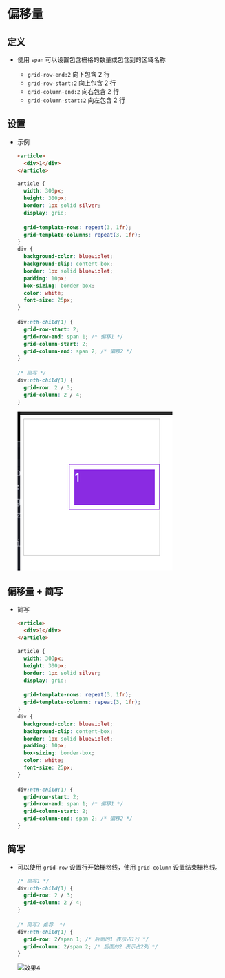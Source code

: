 # 偏移量

## 定义

+ 使用 `span` 可以设置包含栅格的数量或包含到的区域名称

  + `grid-row-end:2` 向下包含 2 行
  + `grid-row-start:2` 向上包含 2 行
  + `grid-column-end:2` 向右包含 2 行
  + `grid-column-start:2` 向左包含 2 行

## 设置

+ 示例

  ```html
  <article>
    <div>1</div>
  </article>
  ```

  ```css
  article {
    width: 300px;
    height: 300px;
    border: 1px solid silver;
    display: grid;

    grid-template-rows: repeat(3, 1fr);
    grid-template-columns: repeat(3, 1fr);
  }
  div {
    background-color: blueviolet;
    background-clip: content-box;
    border: 1px solid blueviolet;
    padding: 10px;
    box-sizing: border-box;
    color: white;
    font-size: 25px;
  }

  div:nth-child(1) {
    grid-row-start: 2;
    grid-row-end: span 1; /* 偏移1 */
    grid-column-start: 2;
    grid-column-end: span 2; /* 偏移2 */
  }

  /* 简写 */
  div:nth-child(1) {
    grid-row: 2 / 3;
    grid-column: 2 / 4;
  }
  ```

  ![效果4](./../images/效果4.jpg)

## 偏移量 + 简写

+ 简写

  ```html
  <article>
    <div>1</div>
  </article>
  ```

  ```css
  article {
    width: 300px;
    height: 300px;
    border: 1px solid silver;
    display: grid;

    grid-template-rows: repeat(3, 1fr);
    grid-template-columns: repeat(3, 1fr);
  }
  div {
    background-color: blueviolet;
    background-clip: content-box;
    border: 1px solid blueviolet;
    padding: 10px;
    box-sizing: border-box;
    color: white;
    font-size: 25px;
  }

  div:nth-child(1) {
    grid-row-start: 2;
    grid-row-end: span 1; /* 偏移1 */
    grid-column-start: 2;
    grid-column-end: span 2; /* 偏移2 */
  }
  ```

## 简写

+ 可以使用 `grid-row` 设置行开始栅格线，使用 `grid-column` 设置结束栅格线。

  ```css
  /* 简写1 */
  div:nth-child(1) {
    grid-row: 2 / 3;
    grid-column: 2 / 4;
  }

  /* 简写2 推荐  */
  div:nth-child(1) {
    grid-row: 2/span 1; /* 后面的1 表示占1行 */
    grid-column: 2/span 2; /* 后面的2 表示占2列 */
  }
  ```

  ![效果4](./images/效果4.jpg)
